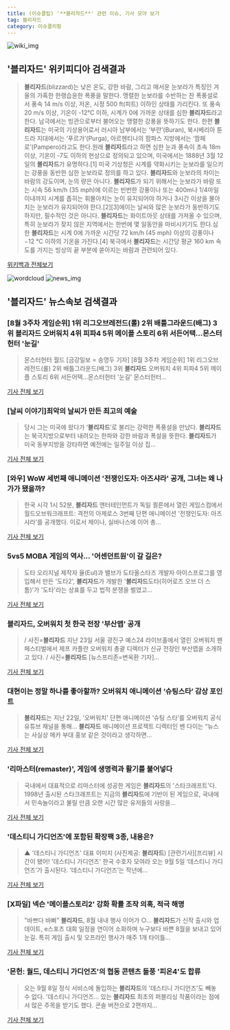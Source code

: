 ```yaml
---
title: (이슈클립) '**블리자드**' 관련 이슈, 기사 모아 보기
tag: 블리자드
category: 이슈클리핑
---
```

![wiki_img](https://user-images.githubusercontent.com/42597476/44503234-41136a80-a6d0-11e8-9071-6fc6418eafe4.png)
## **'**블리자드**'** 위키피디아 검색결과
>**블리자드**(blizzard)는 낮은 온도, 강한 바람, 그리고 매서운 눈보라가 특징인 겨울의 가혹한 한랭습윤한 폭풍을 말한다. 맹렬한 눈보라를 수반하는 찬 폭풍설로서 풍속 14 m/s 이상, 저온, 시정 500 ft(피트) 이하인 상태를 가리킨다. 또 풍속 20 m/s 이상, 기온이 -12℃ 이하, 시계가 0에 가까운 상태를 심한 **블리자드**라고 한다. 남극에서는 빙관으로부터 불어오는 맹렬한 강풍을 뜻하기도 한다. 한편 **블리자드**는 미국의 기상용어로서 러시아 남부에서는 ‘부란’(Buran), 북시베리아 툰드라 지대에서는 ‘푸르가’(Purga), 아르헨티나의 팜파스 지방에서는 ‘팜페로’(Pampero)라고도 한다.원래 **블리자드**라고 하면 심한 눈과 풍속이 초속 18m 이상, 기온이 -7도 이하의 현상으로 정의되고 있으며, 미국에서는 1888년 3월 12일의 **블리자드**가 유명하다.[1] 미국 기상청은 시계를 약화시키는 눈보라를 일으키는 강풍을 동반한 심한 눈보라로 정의를 하고 있다. **블리자드**와 눈보라의 차이는 바람의 강도이며, 눈의 량은 아니다. **블리자드**가 되기 위해서는 눈보라가 바람 또는 시속 56 km/h (35 mph)에 이르는 빈번한 강풍이나 또는 400m나 1/4마일 이내까지 시계를 좁히는 휘몰아치는 눈이 유지되어야 하거나 3시간 이상을 몰아치는 눈보라가 유지되어야 한다.[2][3]에이는 날씨와 많은 눈보라가 동반하기도 하지만, 필수적인 것은 아니다. **블리자드**는 화이트아웃 상태를 가져올 수 있으며, 특히 눈보라가 잦지 않은 지역에서는 한번에 몇 일동안을 마비시키기도 한다.심한 **블리자드**는 시계 0에 가까운 시간당 72 km/h (45 mph) 이상의 강풍이나 −12 °C 이하의 기온을 가진다.[4] 북극에서 **블리자드**는 시간당 평균 160 km 속도를 가지는 빙상의 끝 부분에 쏟아지는 바람과 관련되어 있다.

<a href="https://ko.wikipedia.org/wiki/블리자드" target="_blank">위키백과 전체보기</a>

![wordcloud](https://s3.ap-northeast-2.amazonaws.com/lyrics101-wordcloud/2018-08-25-1535161653.png)
![news_img](https://user-images.githubusercontent.com/42597476/44507050-1206f400-a6e4-11e8-8d98-7ffbfebb353f.png)
## **'**블리자드**'** 뉴스속보 검색결과
### [8월 3주차 게임순위] 1위 리그오브레전드(롤) 2위 배틀그라운드(배그) 3위 **블리자드** 오버워치 4위 피파4 5위 메이플 스토리 6위 서든어택...몬스터헌터 '눈길'

>몬스터헌터 월드 [금강일보 = 송영두 기자] [8월 3주차 게임순위] 1위 리그오브레전드(롤) 2위 배틀그라운드(배그) 3위 **블리자드** 오버워치 4위 피파4 5위 메이플 스토리 6위 서든어택...몬스터헌터 '눈길' 몬스터헌터...

<a href="http://www.ggilbo.com/news/articleView.html?idxno=539246" target="_blank">기사 전체 보기</a>

### [날씨 이야기]최악의 날씨가 만든 최고의 예술

>당시 그는 미국에 왔다가 ‘**블리자드**’로 불리는 강력한 폭풍설을 만났다. **블리자드**는 북극지방으로부터 내려오는 한파와 강한 바람과 폭설을 뜻한다. **블리자드**가 미국 동부지방을 강타하면 예전에는 일주일 이상 집...

<a href="http://news.donga.com/3/all/20180825/91667766/1" target="_blank">기사 전체 보기</a>

### [와우] WoW 세번째 애니메이션 '전쟁인도자: 아즈샤라' 공개, 그녀는 왜 나가가 됐을까?

>한국 시각 1시 52분, **블리자드** 엔터테인먼트가 독일 쾰른에서 열린 게임스컴에서 월드오브워크래프트: 격전의 아제로스 3번째 단편 애니메이션 '전쟁인도자: 아즈샤라'를 공개했다. 이로서 제이나, 실바나스에 이어 총...

<a href="http://www.inven.co.kr/webzine/news/?news=205962&site=wow" target="_blank">기사 전체 보기</a>

### 5vs5 MOBA 게임의 역사... '어센던트원'이 갈 길은?

>도타 오리지널 제작자 율(Eul)과 밸브가 도타올스타즈 개발자 아이스프로그를 영입해서 만든 '도타2', **블리자드**가 개발한 '**블리자드**도타(히어로즈 오브 더 스톰)'가 '도타'라는 상표를 두고 법적 분쟁을 벌였고...

<a href="http://www.greened.kr/news/articleView.html?idxno=72910" target="_blank">기사 전체 보기</a>

### **블리자드**, 오버워치 첫 한국 전장 '부산맵' 공개

>/ 사진=**블리자드** 지난 23일 서울 광진구 예스24 라이브홀에서 열린 오버워치 팬 페스티벌에서 제프 카플란 오버워치 총괄 디렉터가 신규 전장인 부산맵을 소개하고 있다. / 사진=**블리자드** [뉴스프리존=변옥환 기자]...

<a href="http://www.newsfreezone.co.kr/news/articleView.html?idxno=76633" target="_blank">기사 전체 보기</a>

### 대현이는 정말 하나를 좋아할까? 오버워치 애니메이션 ‘슈팅스타’ 감상 포인트

>**블리자드**는 지난 22일, '오버워치' 단편 애니메이션 ‘슈팅 스타’를 오버워치 공식 유튜브 채널을 통해... **블리자드** 애니메이션 프로젝트 디렉터인 벤 다이는 “뉴스는 사실상 메카 부대 홍보 같은 것이라고 생각하면...

<a href="http://www.thisisgame.com/webzine/game/nboard/16/?n=86007&utm_source=naver&utm_medium=outlink&utm_campaign=tigadmin74&utm_content=86007&nogate" target="_blank">기사 전체 보기</a>

### '리마스터(remaster)', 게임에 생명력과 활기를 불어넣다

>국내에서 대표적으로 리마스터에 성공한 게임은 **블리자드**의 '스타크래프트'다. 1998년 출시된 스타크래프트는 지금의 **블리자드**에 기반이 된 게임으로, 국내에서 민속놀이라고 불릴 만큼 오랜 시간 많은 유저들의 사랑을...

<a href="http://sports.chosun.com/news/ntype.htm?id=201808250100228280017304&servicedate=20180824" target="_blank">기사 전체 보기</a>

### '데스티니 가디언즈'에 포함된 확장팩 3종, 내용은?

>▲ '데스티니 가디언즈' 대표 이미지 (사진제공: **블리자드**) [관련기사][프리뷰] 시간이 됐어! '데스티니 가디언즈' 한국 수호자 모여라 오는 9월 5일 ‘데스티니 가디언즈’가 출시된다. ‘데스티니 가디언즈’는 작년에...

<a href="http://www.gamemeca.com/mv.php?inflow=naver_s&gid=1486186" target="_blank">기사 전체 보기</a>

### [X파일] 넥슨 '메이플스토리2' 강화 확률 조작 의혹, 적극 해명

>"바쁘다 바뻐" **블리자드**, 8월 내내 행사 이어가 ○… **블리자드**가 신작 출시와 업데이트, e스포츠 대회 일정을 연이어 소화하며 누구보다 바쁜 8월을 보내고 있어 눈길. 특히 게임 출시 및 오프라인 행사가 매주 1개 타이틀...

<a href="http://www.thegames.co.kr/news/articleView.html?idxno=206490" target="_blank">기사 전체 보기</a>

### '몬헌: 월드, 데스티니 가디언즈'의 협동 콘텐츠 돌풍 '피온4'도 합류

>오는 9월 8일 정식 서비스에 돌입하는 **블리자드**의 '데스티니 가디언즈'도 빼놓 수 없다. '데스티니 가디언즈... 있는 **블리자드** 최초의 퍼블리싱 작품이라는 점에서 많은 주목을 받기도 했다. 콘솔 버전으로 2편까지...

<a href="http://game.donga.com/90027/" target="_blank">기사 전체 보기</a>


